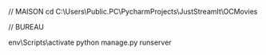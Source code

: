 // MAISON
cd C:\Users\Public.PC\PycharmProjects\JustStreamIt\OCMovies

// BUREAU


env\Scripts\activate
python manage.py runserver